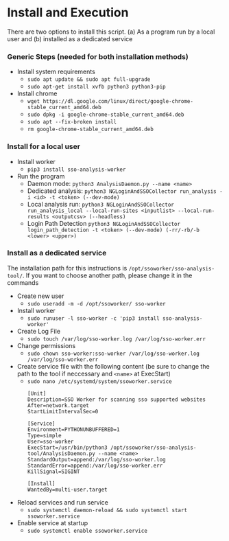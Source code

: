 # Install and Execution
There are two options to install this script. (a) As a program run by a local user and (b) installed as a dedicated service
### Generic Steps (needed for both installation methods)
- Install system requirements
  - `sudo apt update && sudo apt full-upgrade`
  - `sudo apt-get install xvfb python3 python3-pip`
- Install chrome
  - `wget https://dl.google.com/linux/direct/google-chrome-stable_current_amd64.deb`
  - `sudo dpkg -i google-chrome-stable_current_amd64.deb`
  - `sudo apt --fix-broken install`
  - `rm google-chrome-stable_current_amd64.deb`

### Install for a local user
- Install worker
  - `pip3 install sso-analysis-worker`
- Run the program
  - Daemon mode: `python3 AnalysisDaemon.py --name <name>`
  - Dedicated analysis: `python3 NGLoginAndSSOCollector run_analysis -i <id> -t <token> (--dev-mode)`
  - Local analysis run: `python3 NGLoginAndSSOCollector run_analysis_local --local-run-sites <inputlist> --local-run-results <outputcsv> (--headless)`
  - Login Path Detection `python3 NGLoginAndSSOCollector login_path_detection -t <token> (--dev-mode) (-rr/-rb/-b <lower> <upper>)`
  
### Install as a dedicated service
The installation path for this instructions is `/opt/ssoworker/sso-analysis-tool/`. If you want to choose another path, please change it in the commands
- Create new user 
  - `sudo useradd -m -d /opt/ssoworker/ sso-worker`
- Install worker
  - `sudo runuser -l sso-worker -c 'pip3 install sso-analysis-worker'`
- Create Log File 
  - `sudo touch /var/log/sso-worker.log /var/log/sso-worker.err`
- Change permissions 
  - `sudo chown sso-worker:sso-worker /var/log/sso-worker.log /var/log/sso-worker.err`  
- Create service file with the following content (be sure to change the path to the tool if neccessary and `<name>` at ExecStart)
  - `sudo nano /etc/systemd/system/ssoworker.service`
    ```
    [Unit]
    Description=SSO Worker for scanning sso supported websites
    After=network.target
    StartLimitIntervalSec=0
  
    [Service]
    Environment=PYTHONUNBUFFERED=1
    Type=simple
    User=sso-worker
    ExecStart=/usr/bin/python3 /opt/ssoworker/sso-analysis-tool/AnalysisDaemon.py --name <name>
    StandardOutput=append:/var/log/sso-worker.log
    StandardError=append:/var/log/sso-worker.err
    KillSignal=SIGINT
  
    [Install]
    WantedBy=multi-user.target
    ```
- Reload services and run service
  - `sudo systemctl daemon-reload && sudo systemctl start ssoworker.service`
- Enable service at startup 
  - `sudo systemctl enable ssoworker.service`